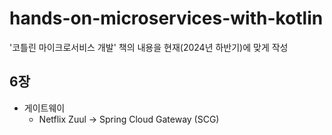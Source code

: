 # hands-on-microservices-with-kotlin
'코틀린 마이크로서비스 개발' 책의 내용을 현재(2024년 하반기)에 맞게 작성

## 6장
* 게이트웨이
  * Netflix Zuul -> Spring Cloud Gateway (SCG)
